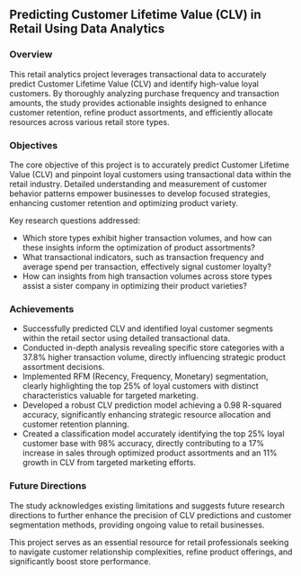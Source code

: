 ## Predicting Customer Lifetime Value (CLV) in Retail Using Data Analytics

### Overview

This retail analytics project leverages transactional data to accurately predict Customer Lifetime Value (CLV) and identify high-value loyal customers. By thoroughly analyzing purchase frequency and transaction amounts, the study provides actionable insights designed to enhance customer retention, refine product assortments, and efficiently allocate resources across various retail store types.

### Objectives

The core objective of this project is to accurately predict Customer Lifetime Value (CLV) and pinpoint loyal customers using transactional data within the retail industry. Detailed understanding and measurement of customer behavior patterns empower businesses to develop focused strategies, enhancing customer retention and optimizing product variety.

Key research questions addressed:

* Which store types exhibit higher transaction volumes, and how can these insights inform the optimization of product assortments?
* What transactional indicators, such as transaction frequency and average spend per transaction, effectively signal customer loyalty?
* How can insights from high transaction volumes across store types assist a sister company in optimizing their product varieties?

### Achievements

* Successfully predicted CLV and identified loyal customer segments within the retail sector using detailed transactional data.
* Conducted in-depth analysis revealing specific store categories with a 37.8% higher transaction volume, directly influencing strategic product assortment decisions.
* Implemented RFM (Recency, Frequency, Monetary) segmentation, clearly highlighting the top 25% of loyal customers with distinct characteristics valuable for targeted marketing.
* Developed a robust CLV prediction model achieving a 0.98 R-squared accuracy, significantly enhancing strategic resource allocation and customer retention planning.
* Created a classification model accurately identifying the top 25% loyal customer base with 98% accuracy, directly contributing to a 17% increase in sales through optimized product assortments and an 11% growth in CLV from targeted marketing efforts.


### Future Directions

The study acknowledges existing limitations and suggests future research directions to further enhance the precision of CLV predictions and customer segmentation methods, providing ongoing value to retail businesses.

This project serves as an essential resource for retail professionals seeking to navigate customer relationship complexities, refine product offerings, and significantly boost store performance.
